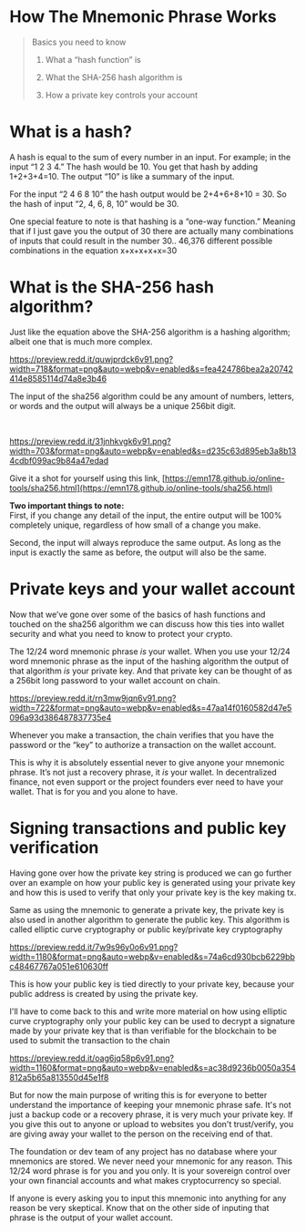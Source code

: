 # How The Mnemonic Phrase Works
>Basics you need to know  
>  
>1. What a “hash function” is  
>  
>2. What the SHA-256 hash algorithm is  
>  
>3. How a private key controls your account

# What is a hash? 

   A hash is equal to the sum of every number in an input. For example; in the input “1 2 3 4.” The hash would be 10. You get that hash by adding 1+2+3+4=10. The output “10” is like a summary of the input.  

   For the input “2 4 6 8 10” the hash output would be 2+4+6+8+10 = 30. So the hash of input “2, 4, 6, 8, 10” would be 30. 

   One special feature to note is that hashing is a “one-way function.” Meaning that if I just gave you the output of 30 there are actually many combinations of inputs that could result in the number 30.. 46,376 different possible combinations in the equation x+x+x+x+x=30

# What is the SHA-256 hash algorithm?

   Just like the equation above the SHA-256 algorithm is a hashing algorithm; albeit one that is much more complex. 

https://preview.redd.it/quwjprdck6v91.png?width=718&format=png&auto=webp&v=enabled&s=fea424786bea2a20742414e8585114d74a8e3b46

The input of the sha256 algorithm could be any amount of numbers, letters, or words and the output will always be a unique 256bit digit.

&#x200B;

https://preview.redd.it/31jnhkvgk6v91.png?width=703&format=png&auto=webp&v=enabled&s=d235c63d895eb3a8b134cdbf099ac9b84a47edad

Give it a shot for yourself using this link, [https://emn178.github.io/online-tools/sha256.html](https://emn178.github.io/online-tools/sha256.html) 

**Two important things to note:**  
   First, if you change any detail of the input, the entire output will be 100% completely unique, regardless of how small of a change you make. 

   Second, the input will always reproduce the same output. As long as the input is exactly the same as before, the output will also be the same. 

# Private keys and your wallet account

   Now that we’ve gone over some of the basics of hash functions and touched on the sha256 algorithm we can discuss how this ties into wallet security and what you need to know to protect your crypto. 

The 12/24 word mnemonic phrase *is* your wallet. When you use your 12/24 word mnemonic phrase as the input of the hashing algorithm the output of that algorithm *is* your private key. And that private key can be thought of as a 256bit long password to your wallet account on chain. 

https://preview.redd.it/rn3mw9jqn6v91.png?width=722&format=png&auto=webp&v=enabled&s=47aa14f0160582d47e5096a93d386487837735e4

Whenever you make a transaction, the chain verifies that you have the password or the “key” to authorize a transaction on the wallet account. 

This is why it is absolutely essential never to give anyone your mnemonic phrase. It’s not just a recovery phrase, it *is* your wallet. In decentralized finance, not even support or the project founders ever need to have your wallet. That is for you and you alone to have.

# Signing transactions and public key verification

   Having gone over how the private key string is produced we can go further over an example on how your public key is generated using your private key and how this is used to verify that only your private key is the key making tx.

   Same as using the mnemonic to generate a private key, the private key is also used in another algorithm to generate the public key. This algorithm is called elliptic curve cryptography or public key/private key cryptography

https://preview.redd.it/7w9s96y0o6v91.png?width=1180&format=png&auto=webp&v=enabled&s=74a6cd930bcb6229bbc48467767a051e610630ff

   This is how your public key is tied directly to your private key, because your public address is created by using the private key. 

   I'll have to come back to this and write more material on how using elliptic curve cryptography only your public key can be used to decrypt a signature made by your private key that is than verifiable for the blockchain to be used to submit the transaction to the chain

https://preview.redd.it/oag6jq58p6v91.png?width=1160&format=png&auto=webp&v=enabled&s=ac38d9236b0050a354812a5b65a813550d45e1f8

   But for now the main purpose of writing this is for everyone to better understand the importance of keeping your mnemonic phrase safe. It's not just a backup code or a recovery phrase, it is very much your private key. If you give this out to anyone or upload to websites you don't trust/verify, you are giving away your wallet to the person on the receiving end of that. 

   The foundation or dev team of any project has no database where your mnemonics are stored. We never need your mnemonic for any reason. This 12/24 word phrase is for you and you only. It is your sovereign control over your own financial accounts and what makes cryptocurrency so special. 

   If anyone is every asking you to input this mnemonic into anything for any reason be very skeptical. Know that on the other side of inputing that phrase is the output of your wallet account.